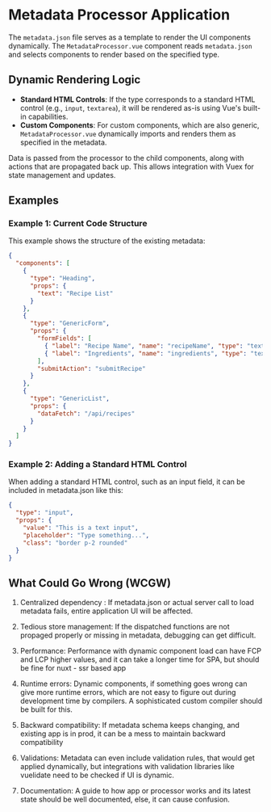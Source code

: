 # Metadata Processor Application

The `metadata.json` file serves as a template to render the UI components dynamically. The `MetadataProcessor.vue` component reads `metadata.json` and selects components to render based on the specified type. 

## Dynamic Rendering Logic

- **Standard HTML Controls**: If the type corresponds to a standard HTML control (e.g., `input`, `textarea`), it will be rendered as-is using Vue's built-in capabilities.
- **Custom Components**: For custom components, which are also generic, `MetadataProcessor.vue` dynamically imports and renders them as specified in the metadata.

Data is passed from the processor to the child components, along with actions that are propagated back up. This allows integration with Vuex for state management and updates.

## Examples

### Example 1: Current Code Structure

This example shows the structure of the existing metadata:

```json
{
  "components": [
    {
      "type": "Heading",
      "props": {
        "text": "Recipe List"
      }
    },
    {
      "type": "GenericForm",
      "props": {
        "formFields": [
          { "label": "Recipe Name", "name": "recipeName", "type": "text" },
          { "label": "Ingredients", "name": "ingredients", "type": "textarea" }
        ],
        "submitAction": "submitRecipe"
      }
    },
    {
      "type": "GenericList",
      "props": {
        "dataFetch": "/api/recipes"
      }
    }
  ]
}
```

### Example 2: Adding a Standard HTML Control

When adding a standard HTML control, such as an input field, it can be included in metadata.json like this:

```json
{
  "type": "input",
  "props": {
    "value": "This is a text input",
    "placeholder": "Type something...",
    "class": "border p-2 rounded"
  }
}
```


## What Could Go Wrong (WCGW)

1. Centralized dependency : If metadata.json or actual server call to load metadata fails, entire application UI will be affected.

2. Tedious store management: If the dispatched functions are not propaged properly or missing in metadata, debugging can get difficult.

3. Performance: Performance with dynamic component load can have FCP and LCP higher values, and it can take a longer time for SPA, but should be fine for nuxt - ssr based app

4. Runtime errors: Dynamic components, if something goes wrong can give more runtime errors, which are not easy to figure out during development time by compilers. A sophisticated custom compiler should be built for this.

5. Backward compatibility: If metadata schema keeps changing, and existing app is in prod, it can be a mess to maintain backward compatibility

6. Validations: Metadata can even include validation rules, that would get applied dynamically, but integrations with validation libraries like vuelidate need to be checked if UI is dynamic.

7. Documentation: A guide to how app or processor works and its latest state should be well documented, else, it can cause confusion.




